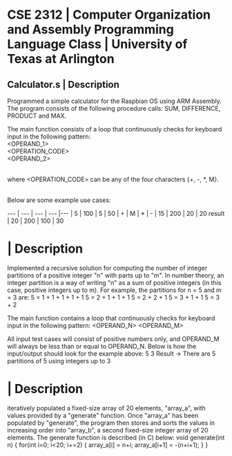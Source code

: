 # CSE 2312 | Computer Organization and Assembly Programming Language Class | University of Texas at Arlington

## Calculator.s | Description

Programmed a simple calculator for the Raspbian OS using ARM Assembly. The program consists of the following procedure calls: SUM, DIFFERENCE, PRODUCT and MAX.<br/>

The main function consists of a loop that continuously checks for keyboard input in the following pattern:<br/>
<OPERAND_1><ENTER><br/>
<OPERATION_CODE><ENTER><br/>
<OPERAND_2><ENTER><br/><br/>
  
where <OPERATION_CODE> can be any of the four characters {+, -, *, M}.<br/><br/>

Below are some example use cases:<br/>
 
--- | --- | --- | --- |---
 | 5 | 100 | 5 | 50
 | + | M | * | -
 | 15 | 200 | 20 | 20
 result | 20 | 200 | 100 | 30

# | Description

Implemented a recursive solution for computing the number of integer partitions of a positive integer "n" with parts up to "m". In number theory, an integer partition is a way of writing "n" as a sum of positive integers (in this case, positive integers up to m). For example, the partitions for n = 5 and m = 3 are:
5 = 1 + 1 + 1 + 1 + 1
5 = 2 + 1 + 1 + 1
5 = 2 + 2 + 1
5 = 3 + 1 + 1
5 = 3 + 2


The main function contains a loop that continuously checks for keyboard input in the following pattern:
<OPERAND_N><ENTER>
<OPERAND_M><ENTER>

All input test cases will consist of positive numbers only, and OPERAND_M will always be less than or equal to OPERAND_N. Below is how the input/output should look for the example above:
            5
            3
Result ->   There are 5 partitions of 5 using integers up to 3


# | Description

iteratively populated a fixed-size array of 20 elements, "array_a", with values provided by a "generate" function. Once "array_a" has been populated by "generate", the program then stores and sorts the values in increasing order into "array_b", a second fixed-size integer array of 20 elements. The generate function is described (in C) below:
void generate(int n) {
  for(int i=0; i<20; i+=2) {
    array_a[i] = n+i;
    array_a[i+1] = -(n+i+1);
  }
}


